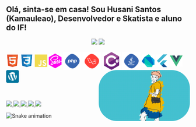 ## Olá, sinta-se em casa! Sou Husani Santos (Kamauleao), Desenvolvedor e Skatista e aluno do IF!

<div align="center">
  <img height="180em" src="https://github-readme-stats.vercel.app/api?username=husanisantos&show_icons=true&theme=dracula&include_all_commits=true&count_private=true"/>
  <img height="180em" src="https://github-readme-stats.vercel.app/api/top-langs/?username=husanisantos&layout=compact&langs_count=7&theme=dracula"/>
</div>

<div style="display: inline_block">
  <br>
  <img align="center" alt="Husani-HTML" width="35" src="https://raw.githubusercontent.com/devicons/devicon/master/icons/html5/html5-original.svg">
  <img align="center" alt="Husani-CSS" width="35" src="https://raw.githubusercontent.com/devicons/devicon/master/icons/css3/css3-original.svg">
  <img align="center" alt="Husani-Js" width="35" src="https://raw.githubusercontent.com/devicons/devicon/master/icons/javascript/javascript-plain.svg">
  <img align="center" alt="Husani-Sass" width="35" src="https://raw.githubusercontent.com/husanisantos/husanisantos/main/svg/sass-colored.svg">
  <img align="center" alt="Husani-php" width="50" src="https://raw.githubusercontent.com/husanisantos/husanisantos/main/svg/php-colored.svg">
  <img align="center" alt="Husani-laravel" width="50" src="https://raw.githubusercontent.com/husanisantos/husanisantos/main/svg/laravel-colored.svg">
  <img align="center" alt="Husani-Csharp" width="50" src="https://raw.githubusercontent.com/devicons/devicon/master/icons/csharp/csharp-original.svg">
  <img align="center" alt="Husani-Java" width="50" src="https://raw.githubusercontent.com/husanisantos/husanisantos/main/svg/java-colored.svg">
  <img align="center" alt="Husani-dart" width="35" src="https://raw.githubusercontent.com/devicons/devicon/master/icons/dart/dart-original.svg">
  <img align="center" alt="Husani-flutter" width="35" src="https://raw.githubusercontent.com/devicons/devicon/master/icons/flutter/flutter-original.svg">
  <img align="center" alt="Husani-vue" width="35" src="https://raw.githubusercontent.com/husanisantos/husanisantos/main/svg/vue-colored.svg">
  <img align="center" alt="Husani-wordpress" width="35" src="https://raw.githubusercontent.com/husanisantos/husanisantos/main/svg/wordpress-colored.svg">
  <img align="right" alt="Husani-pic" width="250" style="border-radius:50px;" src="https://raw.githubusercontent.com/husanisantos/husanisantos/main/img/dance.gif">
</div>

<br>

<div style="margin-top: 32px"> 
  <a href="https://criativi.me" target="_blank">
    <img src="https://img.shields.io/badge/website-000000?style=for-the-badge&logo=About.me&logoColor=white" target="_blank">
  </a>
  <a href="https://instagram.com/husanisantos" target="_blank">
    <img src="https://img.shields.io/badge/-Instagram-%23E4405F?style=for-the-badge&logo=instagram&logoColor=white" target="_blank">
  </a>
 	<a href="https://facebook.com/husanisantos" target="_blank">
  <img src="https://img.shields.io/badge/Facebook-1877F2?style=for-the-badge&logo=facebook&logoColor=white" target="_blank">
  </a>
 <a href="https://www.behance.net/husanisantos" target="_blank">
  <img src="https://img.shields.io/badge/Behance-0054F7?style=for-the-badge&logo=behance&logoColor=white" target="_blank">
 </a> 
  <a href = "mailto:husanisoantos@gmail.com">
  <img src="https://img.shields.io/badge/-Gmail-%23333?style=for-the-badge&logo=gmail&logoColor=white" target="_blank">
  </a>
 
  ![Snake animation](https://github.com/husanisantos/husanisantos/blob/output/github-contribution-grid-snake.svg)
 
</div>
